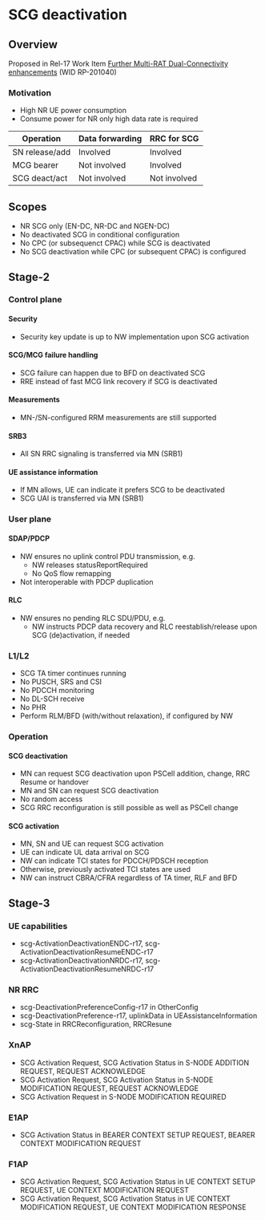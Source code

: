 
# SCG deactivation

## Overview

Proposed in Rel-17 Work Item [Further Multi-RAT Dual-Connectivity enhancements](../3GPP%20Work%20Items/Release%2017/Further%20Multi-RAT%20Dual-Connectivity%20enhancements.md) (WID RP-201040)

### Motivation

- High NR UE power consumption
- Consume power for NR only high data rate is required


| Operation      | Data forwarding | RRC for SCG  |
| -------------- | --------------- | ------------ |
| SN release/add | Involved        | Involved     |
| MCG bearer     | Not involved    | Involved     |
| SCG deact/act  | Not involved    | Not involved |

## Scopes

- NR SCG only (EN-DC, NR-DC and NGEN-DC)
- No deactivated SCG in conditional configuration
- No CPC (or subsequenct CPAC) while SCG is deactivated
- No SCG deactivation while CPC (or subsequent CPAC) is configured

## Stage-2

### Control plane

#### Security

- Security key update is up to NW implementation upon SCG activation

#### SCG/MCG failure handling

- SCG failure can happen due to BFD on deactivated SCG
- RRE instead of fast MCG link recovery if SCG is deactivated

#### Measurements

- MN-/SN-configured RRM measurements are still supported

#### SRB3

- All SN RRC signaling is transferred via MN (SRB1)

#### UE assistance information

- If MN allows, UE can indicate it prefers SCG to be deactivated
- SCG UAI is transferred via MN (SRB1)

### User plane

#### SDAP/PDCP

- NW ensures no uplink control PDU transmission, e.g.
	- NW releases statusReportRequired
	- No QoS flow remapping
- Not interoperable with PDCP duplication

#### RLC

- NW ensures no pending RLC SDU/PDU, e.g.
	- NW instructs PDCP data recovery and RLC reestablish/release upon SCG (de)activation, if needed

### L1/L2

- SCG TA timer continues running
- No PUSCH, SRS and CSI
- No PDCCH monitoring
- No DL-SCH receive
- No PHR
- Perform RLM/BFD (with/without relaxation), if configured by NW

### Operation

#### SCG deactivation

- MN can request SCG deactivation upon PSCell addition, change, RRC Resume or handover
- MN and SN can request SCG deactivation
- No random access
- SCG RRC reconfiguration is still possible as well as PSCell change

#### SCG activation

- MN, SN and UE can request SCG activation
- UE can indicate UL data arrival on SCG
- NW can indicate TCI states for PDCCH/PDSCH reception
- Otherwise, previously activated TCI states are used
- NW can instruct CBRA/CFRA regardless of TA timer, RLF and BFD


## Stage-3

### UE capabilities

- scg-ActivationDeactivationENDC-r17, scg-ActivationDeactivationResumeENDC-r17
- scg-ActivationDeactivationNRDC-r17, scg-ActivationDeactivationResumeNRDC-r17

### NR RRC

- scg-DeactivationPreferenceConfig-r17 in OtherConfig
- scg-DeactivationPreference-r17, uplinkData in UEAssistanceInformation
- scg-State in RRCReconfiguration, RRCResune

### XnAP

- SCG Activation Request, SCG Activation Status in S-NODE ADDITION REQUEST, REQUEST ACKNOWLEDGE
- SCG Activation Request, SCG Activation Status in S-NODE MODIFICATION REQUEST, REQUEST ACKNOWLEDGE
- SCG Activation Request in S-NODE MODIFICATION REQUIRED

### E1AP

- SCG Activation Status in BEARER CONTEXT SETUP REQUEST, BEARER CONTEXT MODIFICATION REQUEST

### F1AP

- SCG Activation Request, SCG Activation Status in UE CONTEXT SETUP REQUEST, UE CONTEXT MODIFICATION REQUEST
- SCG Activation Request, SCG Activation Status in UE CONTEXT MODIFICATION REQUEST, UE CONTEXT MODIFICATION RESPONSE
